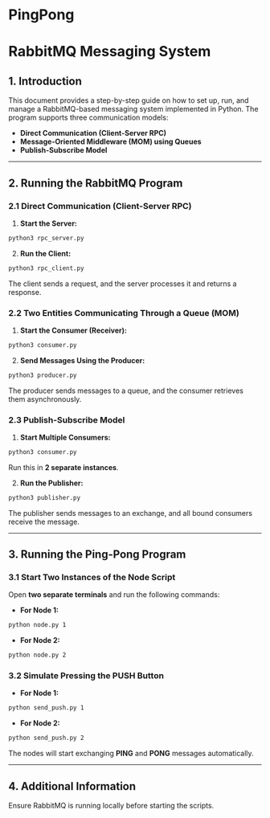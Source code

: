 # PingPong
# RabbitMQ Messaging System

## 1. Introduction
This document provides a step-by-step guide on how to set up, run, and manage a RabbitMQ-based messaging system implemented in Python. The program supports three communication models:
- **Direct Communication (Client-Server RPC)**
- **Message-Oriented Middleware (MOM) using Queues**
- **Publish-Subscribe Model**

---

## 2. Running the RabbitMQ Program

### 2.1 Direct Communication (Client-Server RPC)
1. **Start the Server:**
```bash
python3 rpc_server.py
```
2. **Run the Client:**
```bash
python3 rpc_client.py
```
The client sends a request, and the server processes it and returns a response.

### 2.2 Two Entities Communicating Through a Queue (MOM)
1. **Start the Consumer (Receiver):**
```bash
python3 consumer.py
```
2. **Send Messages Using the Producer:**
```bash
python3 producer.py
```
The producer sends messages to a queue, and the consumer retrieves them asynchronously.

### 2.3 Publish-Subscribe Model
1. **Start Multiple Consumers:**
```bash
python3 consumer.py
```
Run this in **2 separate instances**.

2. **Run the Publisher:**
```bash
python3 publisher.py
```
The publisher sends messages to an exchange, and all bound consumers receive the message.

---

## 3. Running the Ping-Pong Program

### 3.1 Start Two Instances of the Node Script
Open **two separate terminals** and run the following commands:

- **For Node 1:**
```bash
python node.py 1
```
- **For Node 2:**
```bash
python node.py 2
```

### 3.2 Simulate Pressing the PUSH Button
- **For Node 1:**
```bash
python send_push.py 1
```
- **For Node 2:**
```bash
python send_push.py 2
```

The nodes will start exchanging **PING** and **PONG** messages automatically.

---

## 4. Additional Information
Ensure RabbitMQ is running locally before starting the scripts.

